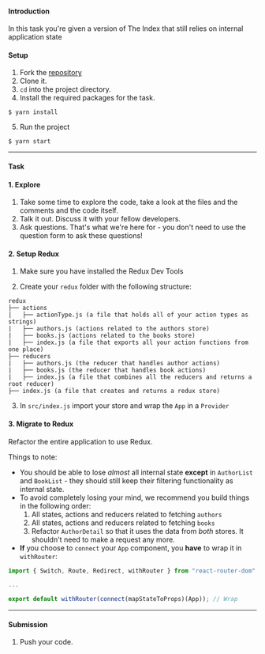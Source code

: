 #### Introduction

In this task you're given a version of The Index that still relies on internal application state

#### Setup

1. Fork the [repository](https://github.com/JoinCODED/RJS8-TheIndex-Redux-Advanced)
2. Clone it.
3. `cd` into the project directory.
4. Install the required packages for the task.

```shell
$ yarn install
```

5. Run the project

```shell
$ yarn start
```

---

#### Task

#### 1. Explore

1. Take some time to explore the code, take a look at the files and the comments and the code itself.
2. Talk it out. Discuss it with your fellow developers.
3. Ask questions. That's what we're here for - you don't need to use the question form to ask these questions!

#### 2. Setup Redux

1. Make sure you have installed the Redux Dev Tools

2. Create your `redux` folder with the following structure:

```
redux
├── actions
|   ├── actionType.js (a file that holds all of your action types as strings)
|   ├── authors.js (actions related to the authors store)
|   ├── books.js (actions related to the books store)
|   ├── index.js (a file that exports all your action functions from one place)
├── reducers
|   ├── authors.js (the reducer that handles author actions)
|   ├── books.js (the reducer that handles book actions)
|   ├── index.js (a file that combines all the reducers and returns a root reducer)
├── index.js (a file that creates and returns a redux store)
```

3. In `src/index.js` import your store and wrap the `App` in a `Provider`

#### 3. Migrate to Redux

Refactor the entire application to use Redux.

Things to note:

- You should be able to lose _almost_ all internal state **except** in `AuthorList` and `BookList` - they should still keep their filtering functionality as internal state.
- To avoid completely losing your mind, we recommend you build things in the following order:
  1. All states, actions and reducers related to fetching `authors`
  2. All states, actions and reducers related to fetching `books`
  3. Refactor `AuthorDetail` so that it uses the data from _both_ stores. It shouldn't need to make a request any more.
- **If** you choose to `connect` your `App` component, you **have** to wrap it in `withRouter`:

```javascript
import { Switch, Route, Redirect, withRouter } from "react-router-dom"; // Import

...

export default withRouter(connect(mapStateToProps)(App)); // Wrap
```

---

#### Submission

1. Push your code.